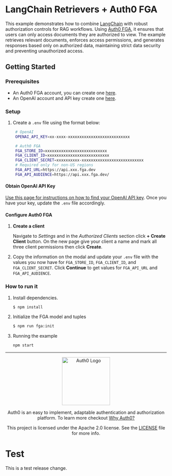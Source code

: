 # LangChain Retrievers + Auth0 FGA

This example demonstrates how to combine [LangChain](https://js.langchain.com/docs/tutorials/) with robust authorization controls for RAG workflows. Using [Auth0 FGA](https://docs.fga.dev/), it ensures that users can only access documents they are authorized to view. The example retrieves relevant documents, enforces access permissions, and generates responses based only on authorized data, maintaining strict data security and preventing unauthorized access.

## Getting Started

### Prerequisites

- An Auth0 FGA account, you can create one [here](https://dashboard.fga.dev).
- An OpenAI account and API key create one [here](https://platform.openai.com).

### Setup

1. Create a `.env` file using the format below:

   ```sh
    # OpenAI
    OPENAI_API_KEY=xx-xxxx-xxxxxxxxxxxxxxxxxxxxxxxxxxx

    # Auth0 FGA
    FGA_STORE_ID=xxxxxxxxxxxxxxxxxxxxxxxxxxx
    FGA_CLIENT_ID=xxxxxxxxxxxxxxxxxxxxxxxxxxx
    FGA_CLIENT_SECRET=xxxxxxxxxx-xxxxxxxxxxxxxxxxxxxxxxxxxxx
    # Required only for non-US regions
    FGA_API_URL=https://api.xxx.fga.dev
    FGA_API_AUDIENCE=https://api.xxx.fga.dev/
   ```

#### Obtain OpenAI API Key

[Use this page for instructions on how to find your OpenAI API key](https://help.openai.com/en/articles/4936850-where-do-i-find-my-openai-api-key). Once you have your key, update the `.env` file accordingly.

#### Configure Auth0 FGA

1. **Create a client**

   Navigate to _Settings_ and in the _Authorized Clients_ section click **+ Create Client** button. On the new page give your client a name and mark all three client permissions then click **Create**.

2. Copy the information on the modal and update your `.env` file with the values you now have for `FGA_STORE_ID`, `FGA_CLIENT_ID`, and `FGA_CLIENT_SECRET`. Click **Continue** to get values for `FGA_API_URL` and `FGA_API_AUDIENCE`.

### How to run it

1. Install dependencies.

   ```sh
   $ npm install
   ```

2. Initialize the FGA model and tuples

   ```sh
   $ npm run fga:init
   ```

3. Running the example

   ```sh
   npm start
   ```

---

<p align="center">
  <picture>
    <source media="(prefers-color-scheme: light)" srcset="https://cdn.auth0.com/website/sdks/logos/auth0_light_mode.png"   width="150">
    <source media="(prefers-color-scheme: dark)" srcset="https://cdn.auth0.com/website/sdks/logos/auth0_dark_mode.png" width="150">
    <img alt="Auth0 Logo" src="https://cdn.auth0.com/website/sdks/logos/auth0_light_mode.png" width="150">
  </picture>
</p>
<p align="center">Auth0 is an easy to implement, adaptable authentication and authorization platform. To learn more checkout <a href="https://auth0.com/why-auth0">Why Auth0?</a></p>
<p align="center">
This project is licensed under the Apache 2.0 license. See the <a href="/LICENSE"> LICENSE</a> file for more info.</p>

# Test

This is a test release change.